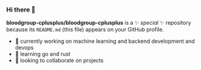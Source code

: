### Hi there 👋

<!--### Visualize your source code (https://www.codesee.io/)
### Apis you will like working with (https://dev.to/monicafidalgo/12-apis-that-you-as-a-developer-will-love-it-4ec6)

### Turn python code into cloud system architecture diagrams (https://github.com/mingrammer/diagrams)

### PlantUML  is an open source tool allowing users to create diagrams from a plain text language. ( https://github.com/plantuml/plantuml )

### Go diagrams Create beautiful system diagrams with Go (https://github.com/blushft/go-diagrams)

### Convert your notion documentation to markdown files .md files (https://github.com/souvikinator/notion-to-md)
!-->




**bloodgroup-cplusplus/bloodgroup-cplusplus** is a ✨ _special_ ✨ repository because its `README.md` (this file) appears on your GitHub profile.



- 🔭  currently working on machine learning and backend development and devops
- 🌱  learning  go and rust
- 👯  looking to collaborate on projects 
  
